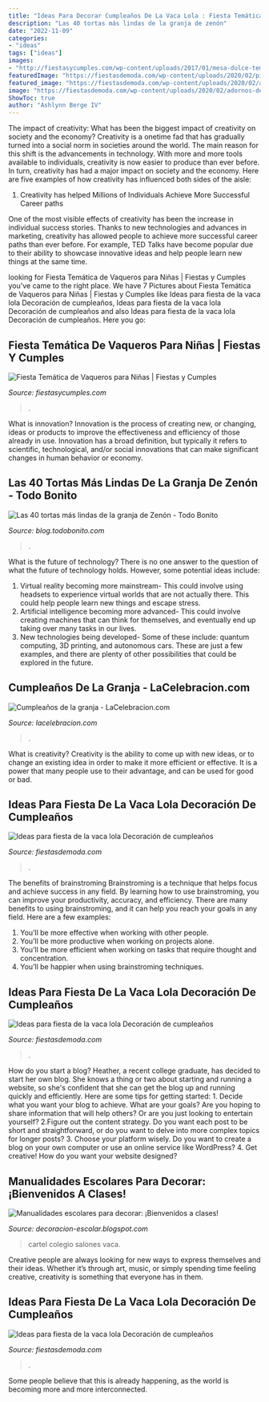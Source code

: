```yaml
---
title: "Ideas Para Decorar Cumpleaños De La Vaca Lola : Fiesta Temática De Vaqueros Para Niñas"
description: "Las 40 tortas más lindas de la granja de zenón"
date: "2022-11-09"
categories:
- "ideas"
tags: ["ideas"]
images:
- "http://fiestasycumples.com/wp-content/uploads/2017/01/mesa-dulce-tematica-de-indios-y-vaqueros-para-niños.jpg"
featuredImage: "https://fiestasdemoda.com/wp-content/uploads/2020/02/pinata-vaca-lola.jpg"
featured_image: "https://fiestasdemoda.com/wp-content/uploads/2020/02/adornos-de-la-vaca-lola-768x768.jpg"
image: "https://fiestasdemoda.com/wp-content/uploads/2020/02/adornos-de-la-vaca-lola-768x768.jpg"
ShowToc: true
author: "Ashlynn Berge IV"
---
```



The impact of creativity: What has been the biggest impact of creativity on society and the economy?
Creativity is a onetime fad that has gradually turned into a social norm in societies around the world. The main reason for this shift is the advancements in technology. With more and more tools available to individuals, creativity is now easier to produce than ever before. In turn, creativity has had a major impact on society and the economy. Here are five examples of how creativity has influenced both sides of the aisle:
1) Creativity has helped Millions of Individuals Achieve More Successful Career paths

One of the most visible effects of creativity has been the increase in individual success stories. Thanks to new technologies and advances in marketing, creativity has allowed people to achieve more successful career paths than ever before. For example, TED Talks have become popular due to their ability to showcase innovative ideas and help people learn new things at the same time.

	

		
looking for Fiesta Temática de Vaqueros para Niñas | Fiestas y Cumples you've came to the right place. We have 7 Pictures about Fiesta Temática de Vaqueros para Niñas | Fiestas y Cumples like Ideas para fiesta de la vaca lola Decoración de cumpleaños, Ideas para fiesta de la vaca lola Decoración de cumpleaños and also Ideas para fiesta de la vaca lola Decoración de cumpleaños. Here you go:
		
    
## Fiesta Temática De Vaqueros Para Niñas | Fiestas Y Cumples

<img loading=lazy src="http://fiestasycumples.com/wp-content/uploads/2017/01/mesa-dulce-tematica-de-indios-y-vaqueros-para-niños.jpg" onerror="this.onerror=null;this.src='https://tse1.mm.bing.net/th?id=OIP.TW7SIDMvv_3RTh-BxkP65AHaE8&amp;pid=15.1';" alt="Fiesta Temática de Vaqueros para Niñas | Fiestas y Cumples">

_Source: fiestasycumples.com_

>. 

	

What is innovation?
Innovation is the process of creating new, or changing, ideas or products to improve the effectiveness and efficiency of those already in use. Innovation has a broad definition, but typically it refers to scientific, technological, and/or social innovations that can make significant changes in human behavior or economy.

    
## Las 40 Tortas Más Lindas De La Granja De Zenón - Todo Bonito

<img loading=lazy src="https://static4.todobonito.com/m/2018/10/0066e95bb77685c4f7fefee53c6f067c.jpg" onerror="this.onerror=null;this.src='https://tse4.mm.bing.net/th?id=OIP.8fp0JfBo8KL640DGAL2gqQHaMQ&amp;pid=15.1';" alt="Las 40 tortas más lindas de la granja de Zenón - Todo Bonito">

_Source: blog.todobonito.com_

>. 

	

What is the future of technology?
There is no one answer to the question of what the future of technology holds. However, some potential ideas include: 

1. Virtual reality becoming more mainstream- This could involve using headsets to experience virtual worlds that are not actually there. This could help people learn new things and escape stress. 
2. Artificial intelligence becoming more advanced- This could involve creating machines that can think for themselves, and eventually end up taking over many tasks in our lives. 
3. New technologies being developed- Some of these include: quantum computing, 3D printing, and autonomous cars. These are just a few examples, and there are plenty of other possibilities that could be explored in the future.

    
## Cumpleaños De La Granja - LaCelebracion.com

<img loading=lazy src="http://2.bp.blogspot.com/_oMhn_DfSsPk/TEx3fKKDNBI/AAAAAAAACdY/Tuir5Qx2JJk/s1600/Fiesta+de+la+granja+26.jpg" onerror="this.onerror=null;this.src='https://tse3.mm.bing.net/th?id=OIP.bCalwuMqXfAeQcq18GpK9gAAAA&amp;pid=15.1';" alt="Cumpleaños de la granja - LaCelebracion.com">

_Source: lacelebracion.com_

>. 

	

What is creativity?
Creativity is the ability to come up with new ideas, or to change an existing idea in order to make it more efficient or effective. It is a power that many people use to their advantage, and can be used for good or bad.

    
## Ideas Para Fiesta De La Vaca Lola Decoración De Cumpleaños

<img loading=lazy src="https://fiestasdemoda.com/wp-content/uploads/2020/02/pinata-vaca-lola.jpg" onerror="this.onerror=null;this.src='https://tse4.mm.bing.net/th?id=OIP.VcuflOpclbnL_rwhhjwgmAHaHF&amp;pid=15.1';" alt="Ideas para fiesta de la vaca lola Decoración de cumpleaños">

_Source: fiestasdemoda.com_

>. 

	

The benefits of brainstroming
Brainstroming is a technique that helps focus and achieve success in any field. By learning how to use brainstroming, you can improve your productivity, accuracy, and efficiency. There are many benefits to using brainstroming, and it can help you reach your goals in any field. Here are a few examples:
1. You’ll be more effective when working with other people.
2. You’ll be more productive when working on projects alone.
3. You’ll be more efficient when working on tasks that require thought and concentration.
4. You’ll be happier when using brainstroming techniques.

    
## Ideas Para Fiesta De La Vaca Lola Decoración De Cumpleaños

<img loading=lazy src="https://fiestasdemoda.com/wp-content/uploads/2020/02/centros-de-mesa-de-vaca.jpg" onerror="this.onerror=null;this.src='https://tse2.mm.bing.net/th?id=OIP.-vZwDyPzxaT8aiREfr-SkwAAAA&amp;pid=15.1';" alt="Ideas para fiesta de la vaca lola Decoración de cumpleaños">

_Source: fiestasdemoda.com_

>. 

	

How do you start a blog?
Heather, a recent college graduate, has decided to start her own blog. She knows a thing or two about starting and running a website, so she's confident that she can get the blog up and running quickly and efficiently. Here are some tips for getting started: 1. Decide what you want your blog to achieve. What are your goals? Are you hoping to share information that will help others? Or are you just looking to entertain yourself? 2.Figure out the content strategy. Do you want each post to be short and straightforward, or do you want to delve into more complex topics for longer posts? 3. Choose your platform wisely. Do you want to create a blog on your own computer or use an online service like WordPress? 4. Get creative! How do you want your website designed?

    
## Manualidades Escolares Para Decorar: ¡Bienvenidos A Clases!

<img loading=lazy src="http://1.bp.blogspot.com/-tIREj1vVJjs/VJH3jyzz9NI/AAAAAAAACz4/x4OjxGpiU2Y/s1600/soniaCespedes3.jpg" onerror="this.onerror=null;this.src='https://tse3.mm.bing.net/th?id=OIP.wAgPPZh7J3Yec5qDmqRhLwHaJ4&amp;pid=15.1';" alt="Manualidades escolares para decorar: ¡Bienvenidos a clases!">

_Source: decoracion-escolar.blogspot.com_

>cartel colegio salones vaca. 

	

Creative people are always looking for new ways to express themselves and their ideas. Whether it’s through art, music, or simply spending time feeling creative, creativity is something that everyone has in them.

    
## Ideas Para Fiesta De La Vaca Lola Decoración De Cumpleaños

<img loading=lazy src="https://fiestasdemoda.com/wp-content/uploads/2020/02/adornos-de-la-vaca-lola-768x768.jpg" onerror="this.onerror=null;this.src='https://tse3.mm.bing.net/th?id=OIP.cgvEZtVb0ePyJUlXWwk1GAHaHa&amp;pid=15.1';" alt="Ideas para fiesta de la vaca lola Decoración de cumpleaños">

_Source: fiestasdemoda.com_

>. 

	

Some people believe that this is already happening, as the world is becoming more and more interconnected. 

